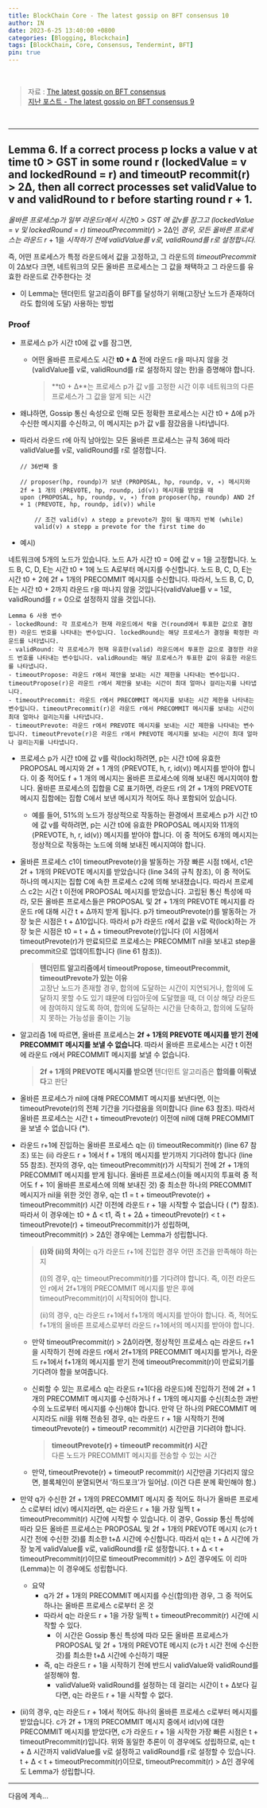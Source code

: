 ```yaml
---
title: BlockChain Core - The latest gossip on BFT consensus 10
author: IN
date: 2023-6-25 13:40:00 +0800
categories: [Blogging, Blockchain]
tags: [BlockChain, Core, Consensus, Tendermint, BFT]
pin: true
---
```


<br />

> 자료 : [The latest gossip on BFT consensus](https://in-nft.s3.ap-northeast-2.amazonaws.com/The+latest+gossip+on+BFT+consensus.pdf)
> <br />
> [지난 포스트 - The latest gossip on BFT consensus 9](https://in63119.github.io/posts/Tendermint9/)

<br />

--- 

## Lemma 6. If a correct process p locks a value v at time t0 > GST in some round r (lockedValue = v and lockedRound = r) and timeoutP recommit(r) > 2∆, then all correct processes set validValue to v and validRound to r before starting round r + 1.

*올바른 프로세스p가 일부 라운드r에서 시간t*0 *> GST 에 값v를 잠그고 (lockedValue* = *v 및 lockedRound* = *r) timeoutPrecommit*(*r*) *>* 2∆인 *경우, 모든 올바른 프로세스는 라운드 r* + 1을 *시작하기 전에 validValue를 v로, validRound를 r로 설정합니다.*

즉, 어떤 프로세스가 특정 라운드에서 값을 고정하고, 그 라운드의 *timeoutPrecommit*이 2∆보다 크면, 네트워크의 모든 올바른 프로세스는 그 값을 채택하고 그 라운드를 유효한 라운드로 간주한다는 것

- 이 Lemma는 텐더민트 알고리즘이 BFT를 달성하기 위해(고장난 노드가 존재하더라도 합의에 도달) 사용하는 방법

### Proof

- 프로세스 p가 시간 t0에 값 v를 잠그면,
    - 어떤 올바른 프로세스도 시간 **t0 + ∆** 전에 라운드 r을 떠나지 않을 것(validValue를 v로, validRound를 r로 설정하지 않는 한)을 증명해야 합니다.
        
        > **t0 + ∆**는 프로세스 p가 값 v를 고정한 시간 이후 네트워크의 다른 프로세스가 그 값을 알게 되는 시간
        > 
- 왜냐하면, Gossip 통신 속성으로 인해 모든 정확한 프로세스는 시간 t0 + ∆에 p가 수신한 메시지를 수신하고, 이 메시지는 p가 값 v를 잠갔음을 나타냅니다.
- 따라서 라운드 r에 아직 남아있는 모든 올바른 프로세스는 규칙 36에 따라 validValue를 v로, validRound를 r로 설정합니다.
    
    ```
    // 36번째 줄
    
    // proposer(hp, roundp)가 보낸 ⟨PROPOSAL, hp, roundp, v, ∗⟩ 메시지와 2f + 1 개의 ⟨PREVOTE, hp, roundp, id(v)⟩ 메시지를 받았을 때
    upon ⟨PROPOSAL, hp, roundp, v, ∗⟩ from proposer(hp, roundp) AND 2f + 1 ⟨PREVOTE, hp, roundp, id(v)⟩ while 
    	
    	// 조건 valid(v) ∧ stepp ≥ prevote가 참이 될 때까지 반복 (while)
    	valid(v) ∧ stepp ≥ prevote for the first time do
    ```
    
- 예시)

네트워크에 5개의 노드가 있습니다.
노드 A가 시간 t0 = 0에 값 v = 1을 고정합니다.
노드 B, C, D, E는 시간 t0 + 1에 노드 A로부터 메시지를 수신합니다.
노드 B, C, D, E는 시간 t0 + 2에 2f + 1개의 PRECOMMIT 메시지를 수신합니다.
따라서, 노드 B, C, D, E는 시간 t0 + 2까지 라운드 r을 떠나지 않을 것입니다(validValue를 v = 1로, validRound를 r = 0으로 설정하지 않을 것입니다).

```
Lemma 6 사용 변수
- lockedRound: 각 프로세스가 현재 라운드에서 락을 건(round에서 투표한 값으로 결정한) 라운드 번호를 나타내는 변수입니다. lockedRound는 해당 프로세스가 결정을 확정한 라운드를 나타냅니다.
- validRound: 각 프로세스가 현재 유효한(valid) 라운드에서 투표한 값으로 결정한 라운드 번호를 나타내는 변수입니다. validRound는 해당 프로세스가 투표한 값이 유효한 라운드를 나타냅니다.
- timeoutPropose: 라운드 r에서 제안을 보내는 시간 제한을 나타내는 변수입니다. timeoutPropose(r)은 라운드 r에서 제안을 보내는 시간이 최대 얼마나 걸리는지를 나타냅니다.
- timeoutPrecommit: 라운드 r에서 PRECOMMIT 메시지를 보내는 시간 제한을 나타내는 변수입니다. timeoutPrecommit(r)은 라운드 r에서 PRECOMMIT 메시지를 보내는 시간이 최대 얼마나 걸리는지를 나타냅니다.
- timeoutPrevote: 라운드 r에서 PREVOTE 메시지를 보내는 시간 제한을 나타내는 변수입니다. timeoutPrevote(r)은 라운드 r에서 PREVOTE 메시지를 보내는 시간이 최대 얼마나 걸리는지를 나타냅니다.
```

- 프로세스 p가 시간 t0에 값 v를 락(lock)하려면, p는 시간 t0에 유효한 PROPOSAL 메시지와 2f + 1 개의 ⟨PREVOTE, h, r, id(v)⟩ 메시지를 받아야 합니다. 이 중 적어도 f + 1 개의 메시지는 올바른 프로세스에 의해 보내진 메시지여야 합니다. 올바른 프로세스의 집합을 C로 표기하면, 라운드 r의 2f + 1개의 PREVOTE 메시지 집합에는 집합 C에서 보낸 메시지가 적어도 하나 포함되어 있습니다.
    - 예를 들어, 51%의 노드가 정상적으로 작동하는 환경에서 프로세스 p가 시간 t0에 값 v를 락하려면, p는 시간 t0에 유효한 PROPOSAL 메시지와 11개의 ⟨PREVOTE, h, r, id(v)⟩ 메시지를 받아야 합니다. 이 중 적어도 6개의 메시지는 정상적으로 작동하는 노드에 의해 보내진 메시지여야 합니다.
    
- 올바른 프로세스 c1이 timeoutPrevote(r)을 발동하는 가장 빠른 시점 t에서, c1은 2f + 1개의 PREVOTE 메시지를 받았습니다 (line 34의 규칙 참조), 이 중 적어도 하나의 메시지는 집합 C에 속한 프로세스 c2에 의해 보내졌습니다. 따라서 프로세스 c2는 시간 t 이전에 PROPOSAL 메시지를 받았습니다. 고립된 통신 특성에 따라, 모든 올바른 프로세스들은 PROPOSAL 및 2f + 1개의 PREVOTE 메시지를 라운드 r에 대해 시간 t + ∆까지 받게 됩니다. p가 timeoutPrevote(r)를 발동하는 가장 늦은 시점은 t + ∆10입니다. 따라서 p가 라운드 r에서 값을 v로 락(lock)하는 가장 늦은 시점은 t0 = t + ∆ + timeoutPrevote(r)입니다 (이 시점에서 timeoutPrevote(r)가 만료되므로 프로세스는 PRECOMMIT nil을 보내고 step을 precommit으로 업데이트합니다 (line 61 참조)).
    
    > **텐더민트 알고리즘에서 timeoutPropose, timeoutPrecommit, timeoutPrevote가 있는 이유**
    > <br />
    > 고장난 노드가 존재할 경우, 합의에 도달하는 시간이 지연되거나, 합의에 도달하지 못할 수도 있기 떄문에 타임아웃에 도달했을 때, 더 이상 해당 라운드에 참여하지 않도록 하여, 합의에 도달하는 시간을 단축하고, 합의에 도달하지 못하는 가능성을 줄이는 기능


- 알고리즘 1에 따르면, 올바른 프로세스는 **2f + 1개의 PREVOTE 메시지를 받기 전에 PRECOMMIT 메시지를 보낼 수 없습니다**. 따라서 올바른 프로세스는 시간 t 이전에 라운드 r에서 PRECOMMIT 메시지를 보낼 수 없습니다.
    
    > **2f + 1개의 PREVOTE 메시지를 받으면** 텐더민트 알고리즘은 **합의를 이뤄냈다**고 판단
    > 
- 올바른 프로세스가 nil에 대해 PRECOMMIT 메시지를 보낸다면, 이는 timeoutPrevote(r)의 전체 기간을 기다렸음을 의미합니다 (line 63 참조). 따라서 올바른 프로세스는 시간 t + timeoutPrevote(r) 이전에 nil에 대해 PRECOMMIT을 보낼 수 없습니다 (*).

- 라운드 r+1에 진입하는 올바른 프로세스 q는 (i) timeoutRecommit(r) (line 67 참조) 또는 (ii) 라운드 r + 1에서 f + 1개의 메시지를 받기까지 기다려야 합니다 (line 55 참조). 전자의 경우, q는 timeoutPrecommit(r)가 시작되기 전에 2f + 1개의 PRECOMMIT 메시지를 받게 됩니다. 올바른 프로세스(이들 메시지의 투표력 중 적어도 f + 1이 올바른 프로세스에 의해 보내진 것) 중 최소한 하나의 PRECOMMIT 메시지가 nil을 위한 것인 경우, q는 t1 = t + timeoutPrevote(r) + timeoutPrecommit(r) 시간 이전에 라운드 r + 1을 시작할 수 없습니다 ( (*) 참조). 따라서 이 경우에는 t0 + ∆ < t1, 즉 t + 2∆ + timeoutPrevote(r) < t + timeoutPrevote(r) + timeoutPrecommit(r)가 성립하며, timeoutPrecommit(r) > 2∆인 경우에는 Lemma가 성립합니다.
    
    > **(i)와 (ii)의 차이**는 q가 라운드 r+1에 진입한 경우 어떤 조건을 만족해야 하는지
    > 
    > 
    > (i)의 경우, q는 timeoutPrecommit(r)를 기다려야 합니다. 즉, 이전 라운드인 r에서 2f+1개의 PRECOMMIT 메시지를 받은 후에 timeoutPrecommit(r)이 시작되어야 합니다.
    > 
    > (ii)의 경우, q는 라운드 r+1에서 f+1개의 메시지를 받아야 합니다. 즉, 적어도 f+1개의 올바른 프로세스로부터 라운드 r+1에서의 메시지를 받아야 합니다.
    > 
    - 만약 timeoutPrecommit(r) > 2∆이라면, 정상적인 프로세스 q는 라운드 r+1을 시작하기 전에 라운드 r에서 2f+1개의 PRECOMMIT 메시지를 받거나, 라운드 r+1에서 f+1개의 메시지를 받기 전에 timeoutPrecommit(r)이 만료되기를 기다려야 함을 보여줍니다.
    - 신뢰할 수 있는 프로세스 q는 라운드 r+1(다음 라운드)에 진입하기 전에 2f + 1개의 PRECOMMIT 메시지를 수신하거나 f + 1개의 메시지를 수신(최소한 과반수의 노드로부터 메시지를 수신)해야 합니다. 만약 단 하나의 PRECOMMIT 메시지라도 nil을 위해 전송된 경우, q는 라운드 r + 1을 시작하기 전에 timeoutPrevote(r) + timeoutP recommit(r) 시간만큼 기다려야 합니다.
        
        > **timeoutPrevote(r) + timeoutP recommit(r) 시간**
        > <br />
        > 다른 노드가 PRECOMMIT 메시지를 전송할 수 있는 시간
  
    - 만약, timeoutPrevote(r) + timeoutP recommit(r) 시간만큼 기다리지 않으면, 블록체인이 분열되면서 ‘하드포크’가 일어남. (이건 다른 분께 확인해야 함.)
    
- 만약 q가 수신한 2f + 1개의 PRECOMMIT 메시지 중 적어도 하나가 올바른 프로세스 c로부터 id(v) 메시지라면, q는 라운드 r + 1을 가장 일찍 t + timeoutPrecommit(r) 시간에 시작할 수 있습니다. 이 경우, Gossip 통신 특성에 따라 모든 올바른 프로세스는 PROPOSAL 및 2f + 1개의 PREVOTE 메시지 (c가 t 시간 전에 수신한 것)를 최소한 t+∆ 시간에 수신합니다. 따라서 q는 t + ∆ 시간에 가장 늦게 validValue를 v로, validRound를 r로 설정합니다. t + ∆ < t + timeoutPrecommit(r)이므로 timeoutPrecommit(r) > ∆인 경우에도 이 리마(Lemma)는 이 경우에도 성립합니다.
    - 요약
        - q가 2f + 1개의 PRECOMMIT 메시지를 수신(합의)한 경우, 그 중 적어도 하나는 올바른 프로세스 c로부터 온 것
        - 따라서 q는 라운드 r + 1을 가장 일찍 t + timeoutPrecommit(r) 시간에 시작할 수 있다.
            - 이 시간은 Gossip 통신 특성에 따라 모든 올바른 프로세스가 PROPOSAL 및 2f + 1개의 PREVOTE 메시지 (c가 t 시간 전에 수신한 것)를 최소한 t+∆ 시간에 수신하기 때문
        - 즉, q는 라운드 r + 1을 시작하기 전에 반드시 validValue와 validRound를 설정해야 함.
            - validValue와 validRound를 설정하는 데 걸리는 시간이 t + ∆보다 길다면, q는 라운드 r + 1을 시작할 수 없다.

- (ii)의 경우, q는 라운드 r + 1에서 적어도 하나의 올바른 프로세스 c로부터 메시지를 받았습니다. c가 2f + 1개의 PRECOMMIT 메시지 중에서 id(v)에 대한 PRECOMMIT 메시지를 받았다면, c가 라운드 r + 1을 시작한 가장 빠른 시점은 t + timeoutPrecommit(r)입니다. 위와 동일한 추론이 이 경우에도 성립하므로, q는 t + ∆ 시간까지 validValue를 v로 설정하고 validRound를 r로 설정할 수 있습니다. 
t + ∆ < t + timeoutPrecommit(r)이므로, timeoutPrecommit(r) > ∆인 경우에도 Lemma가 성립합니다.

---

다음에 계속...
